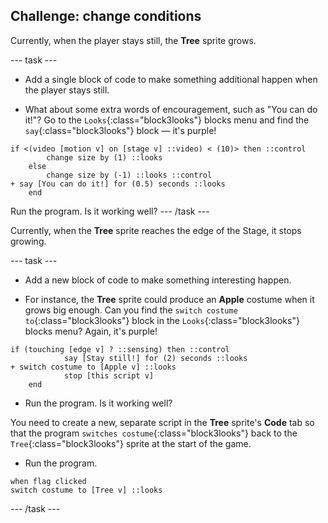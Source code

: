 ## Challenge: change conditions

Currently, when the player stays still, the **Tree** sprite grows.

--- task ---

+ Add a single block of code to make something additional happen when the player stays still.

+ What about some extra words of encouragement, such as "You can do it!"? Go to the `Looks`{:class="block3looks"} blocks menu and find the `say`{:class="block3looks"} block —  it's purple!

```blocks3
if <(video [motion v] on [stage v] ::video) < (10)> then ::control 
		change size by (1) ::looks
	else 
		change size by (-1) ::looks ::control
+ say [You can do it!] for (0.5) seconds ::looks
	end
```
Run the program. Is it working well?
--- /task ---

Currently, when the **Tree** sprite reaches the edge of the Stage, it stops growing.

--- task ---

+ Add a new block of code to make something interesting happen.

+ For instance, the **Tree** sprite could produce an **Apple** costume when it grows big enough. Can you find the `switch costume to`{:class="block3looks"} block in the `Looks`{:class="block3looks"} blocks menu? Again, it's purple!

```blocks3
if (touching [edge v] ? ::sensing) then ::control
			say [Stay still!] for (2) seconds ::looks
+ switch costume to [Apple v] ::looks
			stop [this script v] 
	end
```
+ Run the program. Is it working well?

You need to create a new, separate script in the **Tree** sprite's **Code** tab so that the program `switches costume`{:class="block3looks"} back to the `Tree`{:class="block3looks"} sprite at the start of the game.

+ Run the program.
```blocks3
when flag clicked
switch costume to [Tree v] ::looks
```
--- /task ---




